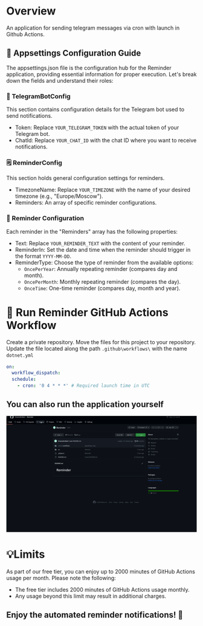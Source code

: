 # Overview

An application for sending telegram messages via cron with launch in Github Actions.

## 📝 Appsettings Configuration Guide
The appsettings.json file is the configuration hub for the Reminder application, providing essential information for proper execution. Let's break down the fields and understand their roles:
### 📱 TelegramBotConfig
This section contains configuration details for the Telegram bot used to send notifications.
- Token: Replace `YOUR_TELEGRAM_TOKEN` with the actual token of your Telegram bot.
- ChatId: Replace `YOUR_CHAT_ID` with the chat ID where you want to receive notifications.
### 🗒️ ReminderConfig
This section holds general configuration settings for reminders.
- TimezoneName: Replace `YOUR_TIMEZONE` with the name of your desired timezone (e.g., "Europe/Moscow").
- Reminders: An array of specific reminder configurations.
### 📅 Reminder Configuration
Each reminder in the "Reminders" array has the following properties:
- Text: Replace `YOUR_REMINDER_TEXT` with the content of your reminder.
- ReminderIn: Set the date and time when the reminder should trigger in the format `YYYY-MM-DD`.
- ReminderType: Choose the type of reminder from the available options:
   - `OncePerYear`: Annually repeating reminder (compares day and month).
   - `OncePerMonth`: Monthly repeating reminder (compares the day).
   - `OnceTime`: One-time reminder (compares day, month and year).
# 🚀 Run Reminder GitHub Actions Workflow
Create a private repository.
Move the files for this project to your repository.
Update the file located along the path `.github\workflows\` with the name `dotnet.yml`

```yaml
on:
  workflow_dispatch:
  schedule:
    - cron: '0 4 * * *' # Required launch time in UTC
```

## You can also run the application yourself
![run actions manual](files_for_readme/run_actions_manual.gif)
# 💡Limits
As part of our free tier, you can enjoy up to 2000 minutes of GitHub Actions usage per month. Please note the following:
- The free tier includes 2000 minutes of GitHub Actions usage monthly.
- Any usage beyond this limit may result in additional charges.
## Enjoy the automated reminder notifications! 🎉





